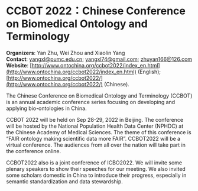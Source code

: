 # CCBOT 2022：Chinese Conference on Biomedical Ontology and Terminology

**Organizers**: Yan Zhu, Wei Zhou and Xiaolin Yang   
**Contact**: yangxl@pumc.edu.cn; yangxl74@gmail.com; zhuyan166@126.com    
**Website**: [http://www.ontochina.org/ccbot2022/index_en.html](http://www.ontochina.org/ccbot2022/index_en.html) (English); [http://www.ontochina.org/ccbot2022/](http://www.ontochina.org/ccbot2022/) (Chinese).    

The Chinese Conference on Biomedical Ontology and Terminology (CCBOT) is an annual academic conference series focusing on developing and applying bio-ontologies in China. 

CCBOT 2022 will be held on Sep 28-29, 2022 in Beijing. The conference will be hosted by the National Population Health Data Center (NPHDC) at the Chinese Academy of Medical Sciences. The theme of this conference is “FAIR ontology making scientific data more FAIR”. CCBOT2022 will be a virtual conference. The audiences from all over the nation will take part in the conference online. 

CCBOT2022 also is a joint conference of ICBO2022. We will invite some plenary speakers to show their speeches for our meeting. We also invited some scholars domestic in China to introduce their progress, especially in semantic standardization and data stewardship.  

